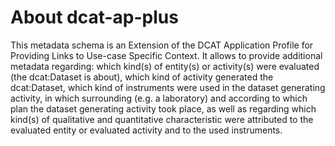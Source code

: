 # About dcat-ap-plus

This metadata schema is an Extension of the DCAT Application Profile
  for Providing Links to Use-case Specific Context. It allows to provide additional
  metadata regarding: which kind(s) of entity(s) or activity(s) were evaluated (the
  dcat:Dataset is about), which kind of activity generated the dcat:Dataset, which
  kind of instruments were used in the dataset generating activity, in which surrounding
  (e.g. a laboratory) and according to which plan the dataset generating activity
  took place, as well as regarding which kind(s) of qualitative and quantitative characteristic
  were attributed to the evaluated entity or evaluated activity and to the used instruments.
